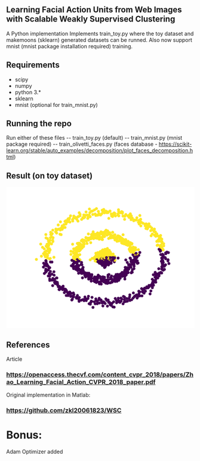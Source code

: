 ## Learning Facial Action Units from Web Images with Scalable Weakly Supervised Clustering
A Python implementation
Implements train_toy.py where the toy dataset and makemoons (sklearn) generated datasets can be runned.
Also now support mnist (mnist package installation required) training.

## Requirements
- scipy
- numpy
- python 3.*
- sklearn
- mnist (optional for train_mnist.py)

## Running the repo

Run either of these files
-- train_toy.py (default)
-- train_mnist.py (mnist package required)
-- train_olivetti_faces.py (faces database - https://scikit-learn.org/stable/auto_examples/decomposition/plot_faces_decomposition.html)

## Result (on toy dataset)

![result.png](https://github.com/zoli333/WeaklySupervisedClustering/blob/main/result.png)

## References
Article
### https://openaccess.thecvf.com/content_cvpr_2018/papers/Zhao_Learning_Facial_Action_CVPR_2018_paper.pdf
Original implementation in Matlab:
### https://github.com/zkl20061823/WSC

# Bonus:
Adam Optimizer added
